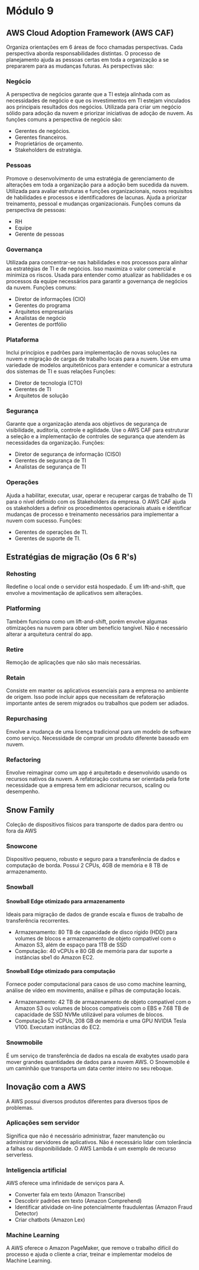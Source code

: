 # Módulo 9
 
## AWS Cloud Adoption Framework (AWS CAF)
 
Organiza orientações em 6 áreas de foco chamadas perspectivas. Cada perspectiva aborda responsabilidades distintas. O processo de planejamento ajuda as pessoas certas em toda a organização a se prepararem para as mudanças futuras.
As perspectivas são:
 
### Negócio
 
A perspectiva de negócios garante que a TI esteja alinhada com as necessidades de negócio e que os investimentos em TI estejam vinculados aos principais resultados dos negócios.
Utilizada para criar um negócio sólido para adoção da nuvem e priorizar iniciativas de adoção de nuvem.
As funções comuns a perspectiva de negócio são:
- Gerentes de negócios.
- Gerentes financeiros.
- Proprietários de orçamento.
- Stakeholders de estratégia.
 
### Pessoas
 
Promove o desenvolvimento de uma estratégia de gerenciamento de alterações em toda a organização para a adoção bem sucedida da nuvem.
Utilizada para avaliar estruturas e funções organizacionais, novos requisitos de habilidades e processos e identificadores de lacunas. Ajuda a priorizar treinamento, pessoal e mudanças organizacionais.
Funções comuns da perspectiva de pessoas:
- RH
- Equipe
- Gerente de pessoas
 
### Governança
 
Utilizada para concentrar-se nas habilidades e nos processos para alinhar as estratégias de TI e de negócios. Isso maximiza o valor comercial e minimiza os riscos.
Usada para entender como atualizar as habilidades e os processos da equipe necessários para garantir a governança de negócios da nuvem.
Funções comuns:
- Diretor de informações (CIO)
- Gerentes do programa
- Arquitetos empresariais
- Analistas de negócio
- Gerentes de portfólio
 
### Plataforma
 
Inclui princípios e padrões para implementação de novas soluções na nuvem e migração de cargas de trabalho locais para a nuvem.
Use em uma variedade de modelos arquitetônicos para entender e comunicar a estrutura dos sistemas de TI e suas relações
Funções:
- Diretor de tecnologia (CTO)
- Gerentes de TI
- Arquitetos de solução
 
### Segurança
 
Garante que a organização atenda aos objetivos de segurança de visibilidade, auditoria, controle e agilidade.
Use o AWS CAF para estruturar a seleção e a implementação de controles de segurança que atendem às necessidades da organização.
Funções:
- Diretor de segurança de informação (CISO)
- Gerentes de segurança de TI
- Analistas de segurança de TI
 
### Operações
 
Ajuda a habilitar, executar, usar, operar e recuperar cargas de trabalho de TI para o nível definido com os Stakeholders da empresa.
O AWS CAF ajuda os stakeholders a definir os procedimentos operacionais atuais e identificar mudanças de processo e treinamento necessários para implementar a nuvem com sucesso.
Funções:
- Gerentes de operações de TI.
- Gerentes de suporte de TI.
 
## Estratégias de migração (Os 6 R's)
 
### Rehosting
 
Redefine o local onde o servidor está hospedado. É um lift-and-shift, que envolve a movimentação de aplicativos sem alterações.
 
### Platforming
 
Também funciona como um lift-and-shift, porém envolve algumas otimizações na nuvem para obter um benefício tangível. Não é necessário alterar a arquitetura central do app.
 
### Retire
 
Remoção de aplicações que não são mais necessárias.
 
### Retain
 
Consiste em manter os aplicativos essenciais para a empresa no ambiente de origem. Isso pode incluir apps que necessitam de refatoração importante antes de serem migrados ou trabalhos que podem ser adiados.
 
### Repurchasing
 
Envolve a mudança de uma licença tradicional para um modelo de software como serviço. Necessidade de comprar um produto diferente baseado em nuvem.
 
### Refactoring
 
Envolve reimaginar como um app é arquitetado e desenvolvido usando os recursos nativos da nuvem. A refatoração costuma ser orientada pela forte necessidade que a empresa tem em adicionar recursos, scaling ou desempenho.
 
## Snow Family
 
Coleção de dispositivos físicos para transporte de dados para dentro ou fora da AWS
 
### Snowcone
 
Dispositivo pequeno, robusto e seguro para a transferência de dados e computação de borda. Possui 2 CPUs, 4GB de memória e 8 TB de armazenamento.
 
### Snowball
 
#### Snowball Edge otimizado para armazenamento
 
Ideais para migração de dados de grande escala e fluxos de trabalho de transferência recorrentes.
- Armazenamento: 80 TB de capacidade de disco rígido (HDD) para volumes de blocos e armazenamento de objeto compatível com o Amazon S3, além de espaço para 1TB de SSD
- Computação: 40 vCPUs e 80 GB de memória para dar suporte a instâncias sbe1 do Amazon EC2.
 
#### Snowball Edge otimizado para computação
 
Fornece poder computacional para casos de uso como machine learning, análise de vídeo em movimento, análise e pilhas de computação locais.
- Armazenamento: 42 TB de armazenamento de objeto compatível com o Amazon S3 ou volumes de blocos compatíveis com o EBS e 7.68 TB de capacidade de SSD NVMe utilizável para volumes de blocos.
- Computação 52 vCPUs, 208 GB de memória e uma GPU NVIDIA Tesla V100. Executam instâncias do EC2.
 
### Snowmobile
 
É um serviço de transferência de dados na escala de exabytes usado para mover grandes quantidades de dados para a nuvem AWS. O Snowmobile é um caminhão que transporta um data center inteiro no seu reboque.
 
## Inovação com a AWS
 
A AWS possui diversos produtos diferentes para diversos tipos de problemas.
 
### Aplicações sem servidor
 
Significa que não é necessário administrar, fazer manutenção ou administrar servidores de aplicativos. Não é necessário lidar com tolerância a falhas ou disponibilidade.
O AWS Lambda é um exemplo de recurso serverless.
 
### Inteligencia artificial
 
AWS oferece uma infinidade de serviços para A.
 
- Converter fala em texto (Amazon Transcribe)
- Descobrir padrões em texto (Amazon Comprehend)
- Identificar atividade on-line potencialmente fraudulentas (Amazon Fraud Detector)
- Criar chatbots (Amazon Lex)
 
### Machine Learning
 
A AWS oferece o Amazon PageMaker, que remove o trabalho difícil do processo e ajuda o cliente a criar, treinar e implementar modelos de Machine Learning.
 

